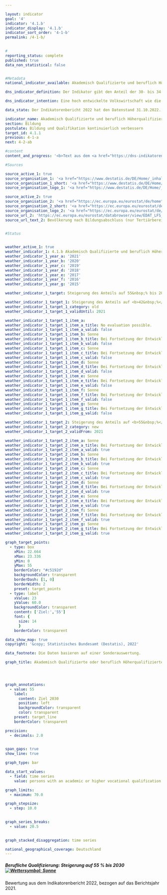 ```yaml
---

layout: indicator    
goal: '4'    
indicator: '4.1.b'    
indicator_display: '4.1.b'    
indicator_sort_order: '4-1-b'    
permalink: /4-1-b/    
    

#
reporting_status: complete    
published: true    
data_non_statistical: false    


#Metadata    
national_indicator_available: Akademisch Qualifizierte und beruflich Höherqualifizierte    

dns_indicator_definition: Der Indikator gibt den Anteil der 30- bis 34-Jährigen an, die über einen Abschluss des Tertiärbereichs (Stufen 5&nbsp;bis 8&nbsp;der Internationalen Standardklassifikation des Bildungswesens, <abbr title="Internationale Standardklassifikation des Bildungswesens (International Standard Classification of Education)">ISCED</abbr> 2011) oder einen postsekundaren nicht-tertiären Abschluss (Stufe 4&nbsp;der <abbr title="Internationale Standardklassifikation des Bildungswesens (International Standard Classification of Education)">ISCED</abbr>) verfügen.    

dns_indicator_intention: Eine hoch entwickelte Volkswirtschaft wie die deutsche, in der der Dienstleistungssektor und der Bedarf an Wissen und Expertise immer stärker in den Vordergrund rücken, benötigt hochqualifizierte Arbeitskräfte. Im Rahmen der Fortschreibung der Nationalen Nachhaltigkeitsziele sollen als Zielquote bis 2030&nbsp;55&nbsp;% der 30-34-Jährigen über einen tertiären Abschluss verfügen.    

data_state: Der Indikatorenbericht 2022 hat den Datenstand 31.10.2022. Die Daten auf dieser Plattform werden regelmäßig aktualisiert, sodass online aktuellere Daten verfügbar sein können als im <a href="https://dns-indikatoren.de/assets/publications/reports/de/2022.pdf">Indikatorenbericht 2022</a> veröffentlicht.    

indicator_name: Akademisch Qualifizierte und beruflich Höherqualifizierte    
section: Bildung    
postulate: Bildung und Qualifikation kontinuierlich verbessern    
target_id: 4.1.1    
previous: 4-1-a    
next: 4-2-ab    

#content     
content_and_progress: '<b>Text aus dem <a href="https://dns-indikatoren.de/assets/publications/reports/de/2022.pdf">Indikatorenbericht 2022&nbsp;</a></b><br><br>Die Bezeichnung des Indikators hängt mit der Tradition der dualen Ausbildungssysteme in Deutschland zusammen. Neben den tertiären Abschlüssen an Hoch-, Fachhoch- und Verwaltungsfachhochschulen, Berufsakademien, Fachschulen und Fachakademien sowie den Meister- und Technikerabschlüssen gibt es bundesweit eine Vielzahl von postsekundaren nicht-tertiären Abschlüssen. Hierzu zählen generell alle abgeschlossenen Berufsausbildungen nach dem Abitur, aber auch Abschlüsse in Gesundheitsberufen ohne Abitur, wie beispielsweise die Ausbildung zur Medizinisch-technischen Assistenz.<br><br>Die „International Standard Classification of Education (<abbr title="Internationale Standardklassifikation des Bildungswesens (International Standard Classification of Education)">ISCED</abbr>)“ ermöglicht es, Statistiken und Indikatoren zu Bildungsabschlüssen international zu vergleichen. Als gleichwertig angesehene Abschlüsse werden dabei den gleichen <abbr title="Internationale Standardklassifikation des Bildungswesens (International Standard Classification of Education)">ISCED</abbr>-Stufen zugeordnet. Der Indikator umfasst daher sowohl die tertiären Abschlüsse entsprechend den Stufen 5&nbsp;bis 8&nbsp;der <abbr title="Internationale Standardklassifikation des Bildungswesens (International Standard Classification of Education)">ISCED</abbr> als auch die postsekundaren nicht-tertiären Abschlüsse der Stufe 4&nbsp;der <abbr title="Internationale Standardklassifikation des Bildungswesens (International Standard Classification of Education)">ISCED</abbr>.<br><br>Die Daten für den Indikator stammen aus dem Mikrozensus, dessen jährliche Stichprobenerhebung 1&nbsp;% der Bevölkerung in Deutschland umfasst. Ergänzende Informationen bietet die Hochschulstatistik, die ebenfalls vom Statistischen Bundesamt erstellt wird.<br><br>Ausgehend von 33,4&nbsp;% im Jahr 1999&nbsp;stieg der Indikator bis zum Jahr 2019&nbsp;um 17,1&nbsp;Prozentpunkte auf 50,5&nbsp;% an. Bei einer Beibehaltung der durchschnittlichen Entwicklung der letzten fünf Berichtsjahre, könnte der Zielwert von 55&nbsp;% für das Jahr 2030&nbsp;bereits deutlich früher erreicht werden. Das Verhältnis der geschlechtsspezifischen Anteile hat sich im Lauf der Zeit gewandelt: 1999&nbsp;lag der Wert des Indikators bei Männern noch um 3,8&nbsp;Prozentpunkte höher als bei Frauen. Im Jahr 2006&nbsp;lagen beide Geschlechter gleichauf. Seit 2007&nbsp;ist der Anteil der Frauen mit einem tertiären oder postsekundaren nicht-tertiären Bildungsabschluss höher als der Anteil der Männer. Legt man auch hier die durchschnittliche Entwicklung der letzten fünf Berichtsjahre zugrunde, könnte der Anteil der Frauen (54,4&nbsp;% in 2019) den Zielwert von 55&nbsp;% bereits 2020&nbsp;übertreffen, während der Anteil der Männer (46,8&nbsp;% in 2019) diesen Wert erst deutlich später erreichen würde.<br><br>In vielen anderen Ländern gibt es keine postsekundaren nicht-tertiären Abschlüsse. Daher ist die europäische Version des Indikators aus der „Europa 2020“-Strategie der <abbr title="Europäische Union">EU</abbr> enger gefasst und berücksichtigt nur tertiäre Abschlüsse (<abbr title="Internationale Standardklassifikation des Bildungswesens (International Standard Classification of Education)">ISCED</abbr>-Stufen 5&nbsp;bis 8).<br><br>Der europäische Indikator erreichte für die <abbr title="Europäische Union mit 28&nbsp;Mitgliedsstaaten">EU-28</abbr>-Staaten nach einem kontinuierlichen Anstieg seit 2005&nbsp;im Jahr 2019&nbsp;insgesamt 41,6&nbsp;%. Wählt man auch für Deutschland diesen enger gefassten Indikator, so liegt der Wert im Jahr 2019&nbsp;mit 35,5&nbsp;% um 6,1&nbsp;Prozentpunkte unter dem <abbr title="Europäische Union">EU</abbr>-Wert. Im Jahr 2019&nbsp;ist der Anteil der Frauen (36,0&nbsp;%) etwas höher als der Anteil der Männer (35,1&nbsp;%).<br><br>Die Gesamtzahl der Hochschulabsolventinnen und -absolventen im Jahr 2019&nbsp;betrug 512&nbsp;285. Das sind mehr als doppelt so viele wie im Jahr 1999. Darunter waren 131&nbsp;989&nbsp;Absolventinnen und Absolventen der Ingenieurwissenschaften (dreimal so viele wie 1999) und 55&nbsp;555&nbsp;Absolventinnen und Absolventen der Mathematik und Naturwissenschaften (70,7&nbsp;% mehr als 1999).'    

#Sources    

source_active_1: true
source_organisation_1: '<a href="https://www.destatis.de/DE/Home/_inhalt.html">Statistisches Bundesamt</a>'
source_organisation_1_short: '<a href="https://www.destatis.de/DE/Home/_inhalt.html">Statistisches Bundesamt</a>'
source_organisation_logo_1: '<a href="https://www.destatis.de/DE/Home/_inhalt.html"><img src="https://dnsUpgradeEnvironment.github.io/dns-indicators/public/OrgImgDe/destatis.png" alt="Statistisches Bundesamt" title=" Klicken Sie hier um zur Homepage der Organisation Statistisches Bundesamt zu gelangen." style="height:60px; width:148px; border: transparent"/></a>'

source_active_2: true
source_organisation_2: '<a href="https://ec.europa.eu/eurostat/de/home">Eurostat</a>'
source_organisation_2_short: '<a href="https://ec.europa.eu/eurostat/de/home">Eurostat</a>'
source_organisation_logo_2: '<a href="https://ec.europa.eu/eurostat/de/home"><img src="https://dnsUpgradeEnvironment.github.io/dns-indicators/public/OrgImgDe/eurostat.png" alt="Eurostat" title=" Klicken Sie hier um zur Homepage der Organisation Eurostat zu gelangen." style="height:60px; width:148px; border: transparent"/></a>'
source_url_2: 'https://ec.europa.eu/eurostat/databrowser/view/EDAT_LFS_9912__custom_3201014/default/table?lang=de'
source_url_text_2: Bevölkerung nach Bildungsabschluss (nur Tertiärbereich)
    

#Status    


weather_active_1: true
weather_indicator_1: 4.1.b Akademisch Qualifizierte und beruflich Höherqualifizierte (30- bis 34-Jährige mit tertiärem oder post-sekundarem nichttertiärem Abschluss)
weather_indicator_1_year_a: '2021'
weather_indicator_1_year_b: '2020'
weather_indicator_1_year_c: '2019'
weather_indicator_1_year_d: '2018'
weather_indicator_1_year_e: '2017'
weather_indicator_1_year_f: '2016'
weather_indicator_1_year_g: '2015'

weather_indicator_1_target: Steigerung des Anteils auf 55&nbsp;% bis 2030

weather_indicator_1_target_1: Steigerung des Anteils auf <b>42&nbsp;%</b> bis <b>2020</b>
weather_indicator_1_target_1_category: old
weather_indicator_1_target_1_validUntil: 2021

weather_indicator_1_target_1_item_a: 
weather_indicator_1_target_1_item_a_title: No evaluation possible.
weather_indicator_1_target_1_item_a_valid: false
weather_indicator_1_target_1_item_b: Sonne
weather_indicator_1_target_1_item_b_title: Bei Fortsetzung der Entwicklung aus 2020 wäre der Zielwert erreicht oder um weniger als 5&nbsp;% der Differenz zwischen Zielwert und dem damaligen Wert verfehlt worden.
weather_indicator_1_target_1_item_b_valid: false
weather_indicator_1_target_1_item_c: Sonne
weather_indicator_1_target_1_item_c_title: Bei Fortsetzung der Entwicklung aus 2019 wäre der Zielwert erreicht oder um weniger als 5&nbsp;% der Differenz zwischen Zielwert und dem damaligen Wert verfehlt worden.
weather_indicator_1_target_1_item_c_valid: false
weather_indicator_1_target_1_item_d: Sonne
weather_indicator_1_target_1_item_d_title: Bei Fortsetzung der Entwicklung aus 2018 wäre der Zielwert erreicht oder um weniger als 5&nbsp;% der Differenz zwischen Zielwert und dem damaligen Wert verfehlt worden.
weather_indicator_1_target_1_item_d_valid: false
weather_indicator_1_target_1_item_e: Sonne
weather_indicator_1_target_1_item_e_title: Bei Fortsetzung der Entwicklung aus 2017 wäre der Zielwert erreicht oder um weniger als 5&nbsp;% der Differenz zwischen Zielwert und dem damaligen Wert verfehlt worden.
weather_indicator_1_target_1_item_e_valid: false
weather_indicator_1_target_1_item_f: Sonne
weather_indicator_1_target_1_item_f_title: Bei Fortsetzung der Entwicklung aus 2016 wäre der Zielwert erreicht oder um weniger als 5&nbsp;% der Differenz zwischen Zielwert und dem damaligen Wert verfehlt worden.
weather_indicator_1_target_1_item_f_valid: false
weather_indicator_1_target_1_item_g: Sonne
weather_indicator_1_target_1_item_g_title: Bei Fortsetzung der Entwicklung aus 2015 wäre der Zielwert erreicht oder um weniger als 5&nbsp;% der Differenz zwischen Zielwert und dem damaligen Wert verfehlt worden.
weather_indicator_1_target_1_item_g_valid: false

weather_indicator_1_target_2: Steigerung des Anteils auf <b>55&nbsp;%</b> bis <b>2030</b>
weather_indicator_1_target_2_category: new
weather_indicator_1_target_2_validFrom: 2021

weather_indicator_1_target_2_item_a: Sonne
weather_indicator_1_target_2_item_a_title: Bei Fortsetzung der Entwicklung aus 2021 wäre der Zielwert erreicht oder um weniger als 5&nbsp;% der Differenz zwischen Zielwert und dem damaligen Wert verfehlt worden.
weather_indicator_1_target_2_item_a_valid: true
weather_indicator_1_target_2_item_b: Sonne
weather_indicator_1_target_2_item_b_title: Bei Fortsetzung der Entwicklung aus 2020 wäre der Zielwert erreicht oder um weniger als 5&nbsp;% der Differenz zwischen Zielwert und dem damaligen Wert verfehlt worden.
weather_indicator_1_target_2_item_b_valid: true
weather_indicator_1_target_2_item_c: Sonne
weather_indicator_1_target_2_item_c_title: Bei Fortsetzung der Entwicklung aus 2019 wäre der Zielwert erreicht oder um weniger als 5&nbsp;% der Differenz zwischen Zielwert und dem damaligen Wert verfehlt worden.
weather_indicator_1_target_2_item_c_valid: true
weather_indicator_1_target_2_item_d: Sonne
weather_indicator_1_target_2_item_d_title: Bei Fortsetzung der Entwicklung aus 2018 wäre der Zielwert erreicht oder um weniger als 5&nbsp;% der Differenz zwischen Zielwert und dem damaligen Wert verfehlt worden.
weather_indicator_1_target_2_item_d_valid: true
weather_indicator_1_target_2_item_e: Sonne
weather_indicator_1_target_2_item_e_title: Bei Fortsetzung der Entwicklung aus 2017 wäre der Zielwert erreicht oder um weniger als 5&nbsp;% der Differenz zwischen Zielwert und dem damaligen Wert verfehlt worden.
weather_indicator_1_target_2_item_e_valid: true
weather_indicator_1_target_2_item_f: Sonne
weather_indicator_1_target_2_item_f_title: Bei Fortsetzung der Entwicklung aus 2016 wäre der Zielwert erreicht oder um weniger als 5&nbsp;% der Differenz zwischen Zielwert und dem damaligen Wert verfehlt worden.
weather_indicator_1_target_2_item_f_valid: true
weather_indicator_1_target_2_item_g: Sonne
weather_indicator_1_target_2_item_g_title: Bei Fortsetzung der Entwicklung aus 2015 wäre der Zielwert erreicht oder um weniger als 5&nbsp;% der Differenz zwischen Zielwert und dem damaligen Wert verfehlt worden.
weather_indicator_1_target_2_item_g_valid: true    

graph_target_points:
  - type: box
    xMin: 22.664
    xMax: 23.336
    yMin: 0
    yMax: 55
    borderColor: "#c5192d"
    backgroundColor: transparent
    borderDash: [1, 0]
    borderWidth: 2
    preset: target_points
  - type: label
    xValue: 23
    yValue: 60.0
    backgroundColor: transparent
    content: ['Ziel:','55']
    font: {
      size: 14
      }
    borderColor: transparent    

data_show_map: true    
copyright: '&copy; Statistisches Bundesamt (Destatis), 2022'    

data_footnote: Die Daten basieren auf einer Sonderauswertung.    

graph_title: Akademisch Qualifizierte oder beruflich Höherqualifizierte    

    


graph_annotations:
  - value: 55
    label:
      content: Ziel 2030
      position: left
      backgroundColor: transparent
      color: transparent
    preset: target_line
    borderColor: transparent    

precision: 
  - decimals: 2.0
        

span_gaps: true    
show_line: true    

graph_type: bar    

data_start_values: 
  - field: time series
    value: persons with an academic or higher vocational qualification (30 to 34-year-olds with a tertiary or post-secondary non-tertiary level of education)    

graph_limits: 
  - maximum: 70.0    

graph_stepsize: 
  - step: 10.0
        

graph_series_breaks: 
  - value: 20.5
        

graph_stacked_disaggregation: time series        

national_geographical_coverage: Deutschland    
---
```



<div>
  <div class="my-header">
    <h5>Berufliche Qualifizierung: Steigerung auf 55&nbsp;% bis 2030
      <a href="https://dnsUpgradeEnvironment.github.io/dns-indicators/status"><img src="https://g205sdgs.github.io/sdg-indicators/public/Wettersymbole/Sonne.png" title="Bei Fortsetzung der Entwicklung aus 2021 (Datenstand 31.10.2022) wäre der Zielwert erreicht oder um weniger als 5&nbsp;% der Differenz zwischen Zielwert und dem damaligen Wert verfehlt worden." alt="Wettersymbol: Sonne"/>
      </a>
    </h5>
  </div>
</div>
<div class="my-header-note">Bewertung aus dem Indikatorenbericht 2022, bezogen auf das Berichtsjahr 2021.
</div>